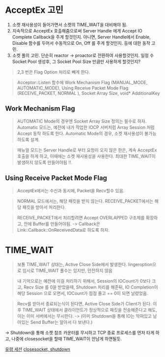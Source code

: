 # AcceptEx 고민

1. 소켓 재사용성이 들어가면서 소켓의 TIME_WAIT을 대비해야 됨.
2. 지속적으로 AcceptEx 호출해줌으로써 Server Handle 에게 Accept IO Complete Callback을 주게 할것인지. 아니면, Server Handle에서 Enable, Disable 함수를 두어서 수동적으로 On, Off 를 주게 할것인지. 등에 대한 동작 고민.
3. 소켓 풀의 고민. 단순히 reactor -> proactor로 전환하여 사용할것인지. 일정 수 Socket Pool 생성후, 그 Socket Pool Size 만큼만 사용하게 할것인지?

> 2,3 번은 Flag Option 처리로 빼게 한다.

> Acceptor::Listen 함수에  Work Mechanism Flag (MANUAL_MODE, AUTOMATIC_MODE), Using Receive Packet Mode Flag (RECEIVE_PACKET, NORMAL ), Socket Array Size, void* AdditionalKey

## Work Mechanism Flag

> AUTOMATIC Mode의 경우엔 Socket Array Size 정의는 필수로 하자. Automatic 모드는, 예전에 내가 작업한 IOCP 서버처럼 Array Session 처럼 Accept 동작
하도록 한다. Automatic Mode의 경우, 소켓 재사용성이 불가능하도록 설계.

> 매뉴얼 모드는 Server Handle로 부터 요청이 오지 않은 한은, 계속 AcceptEx 호출을 하게 하고, 이때에는 소켓 재사용성을 사용한다. 
최대한  TIME_WAIT이 발생하지 않도록 만들어야됨 !!.

## Using Receive Packet Mode Flag

> AcceptEx에서는 수신과 동시에, Packet을 Recv할수 있음. 

> NORMAL 모드에서는, 해당 패킷을 받지 않는다. RECEIVE_PACKET에서는 해당 패킷을 받아서 처리한다.

> RECEIVE_PACKET에서 처리할려면 Accept OVERLAPPED 구조체를 확장하고, 안에 Buffer를 만들어야됨. -> Callback은 Link::Callback::OnReceivedData로 하도록 하자.

# TIME_WAIT 

> 보통 TIME_WAIT 상태는, Active Close Side에서 발생한다. lingeroption으로 임시로 TIME_WAIT 풀수는 있지만, 안전하지 않음

> 내 기억으로는 예전에 이걸 처리하기 위해서, Session의 IOCount가 0보다 크고, Recv Size 를 0을 받았을때, Shutdown 처리를 해준뒤, IO Completion이 해당 Session 으로 오면서, IOCount가 점점 줄고 == 0이 되면 날렸었음.

> Recv를 받아서 종료되는식이 된다면, Active Close Side가 Client가 된다. 이후 TIME_WAIT 상태에서 클라이언트가 정상적으로 패킷을 전송해준다고 해도, 이는 이미 서버에서는 무시한다. -> (이미 Shutdown을 통해 IO는 막혀있고 남아있는 Send Buffer는 알아서 다 보낸다.)

-> Shutdown을 통해 소켓 참조 카운터를 무시하고 TCP 종료 프로세스를 먼저 타게 하고, 나중에 closesocket을 할때 TIME_WAIT이 안남게 하면될듯.

[유령 세션](https://ozt88.tistory.com/19)
[closesocket, shutdown](https://pencil1031.tistory.com/95)
